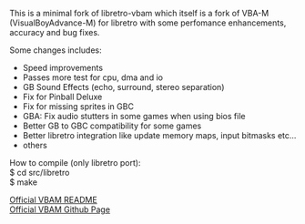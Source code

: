 This is a minimal fork of libretro-vbam which itself is a fork of VBA-M (VisualBoyAdvance-M) for libretro with some perfomance enhancements, accuracy and bug fixes.

Some changes includes:
* Speed improvements
* Passes more test for cpu, dma and io
* GB Sound Effects (echo, surround, stereo separation)
* Fix for Pinball Deluxe
* Fix for missing sprites in GBC
* GBA: Fix audio stutters in some games when using bios file
* Better GB to GBC compatibility for some games
* Better libretro integration like update memory maps, input bitmasks etc...
* others

How to compile (only libretro port):  
$ cd src/libretro  
$ make  

[Official VBAM README](https://github.com/negativeExponent/vbam-libretro/blob/minimal/README_VBAM.md)  
[Official VBAM Github Page](https://github.com/visualboyadvance-m/visualboyadvance-m)  
